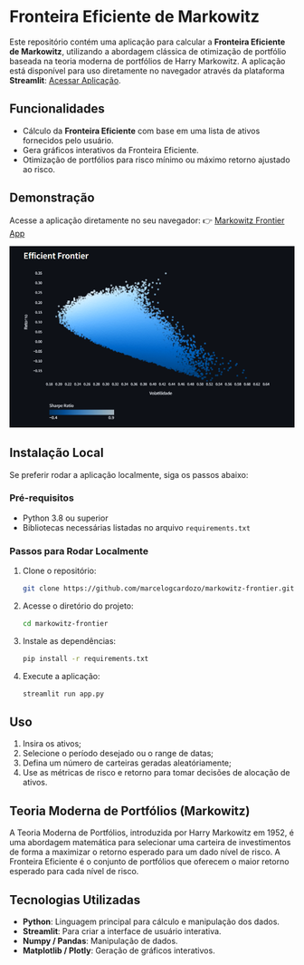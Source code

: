 # Fronteira Eficiente de Markowitz

Este repositório contém uma aplicação para calcular a **Fronteira Eficiente de Markowitz**, utilizando a abordagem clássica de otimização de portfólio baseada na teoria moderna de portfólios de Harry Markowitz. A aplicação está disponível para uso diretamente no navegador através da plataforma **Streamlit**: [Acessar Aplicação](https://markowitz-frontier.streamlit.app/).

## Funcionalidades

- Cálculo da **Fronteira Eficiente** com base em uma lista de ativos fornecidos pelo usuário.
- Gera gráficos interativos da Fronteira Eficiente.
- Otimização de portfólios para risco mínimo ou máximo retorno ajustado ao risco.

## Demonstração

Acesse a aplicação diretamente no seu navegador:
👉 [Markowitz Frontier App](https://markowitz-frontier.streamlit.app/)

![Fronteira Eficiente](./static/fronteira.png)

## Instalação Local

Se preferir rodar a aplicação localmente, siga os passos abaixo:

### Pré-requisitos

- Python 3.8 ou superior
- Bibliotecas necessárias listadas no arquivo `requirements.txt`

### Passos para Rodar Localmente

1. Clone o repositório:

   ```bash
   git clone https://github.com/marcelogcardozo/markowitz-frontier.git
   ```

2. Acesse o diretório do projeto:

   ```bash
   cd markowitz-frontier
   ```

3. Instale as dependências:

   ```bash
   pip install -r requirements.txt
   ```

4. Execute a aplicação:

   ```bash
   streamlit run app.py
   ```

## Uso

1. Insira os ativos;
2. Selecione o período desejado ou o range de datas;
3. Defina um número de carteiras geradas aleatóriamente;
4. Use as métricas de risco e retorno para tomar decisões de alocação de ativos.

## Teoria Moderna de Portfólios (Markowitz)

A Teoria Moderna de Portfólios, introduzida por Harry Markowitz em 1952, é uma abordagem matemática para selecionar uma carteira de investimentos de forma a maximizar o retorno esperado para um dado nível de risco. A Fronteira Eficiente é o conjunto de portfólios que oferecem o maior retorno esperado para cada nível de risco.

## Tecnologias Utilizadas

- **Python**: Linguagem principal para cálculo e manipulação dos dados.
- **Streamlit**: Para criar a interface de usuário interativa.
- **Numpy / Pandas**: Manipulação de dados.
- **Matplotlib / Plotly**: Geração de gráficos interativos.
